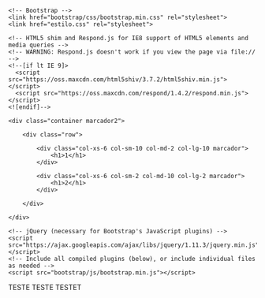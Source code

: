 <!DOCTYPE html>
<html lang="pt-br">
  <head>
    <meta charset="utf-8">
    <meta http-equiv="X-UA-Compatible" content="IE=edge">
    <meta name="viewport" content="width=device-width, initial-scale=1">
    <!-- The above 3 meta tags *must* come first in the head; any other head content must come *after* these tags -->
    <title>Bootstrap</title>

    <!-- Bootstrap -->
    <link href="bootstrap/css/bootstrap.min.css" rel="stylesheet">
    <link href="estilo.css" rel="stylesheet">

    <!-- HTML5 shim and Respond.js for IE8 support of HTML5 elements and media queries -->
    <!-- WARNING: Respond.js doesn't work if you view the page via file:// -->
    <!--[if lt IE 9]>
      <script src="https://oss.maxcdn.com/html5shiv/3.7.2/html5shiv.min.js"></script>
      <script src="https://oss.maxcdn.com/respond/1.4.2/respond.min.js"></script>
    <![endif]-->
  </head>
  <body>
    
   	<div class="container marcador2">
   		
   		<div class="row">

   			<div class="col-xs-6 col-sm-10 col-md-2 col-lg-10 marcador">
   				<h1>1</h1>
   			</div>

   			<div class="col-xs-6 col-sm-2 col-md-10 col-lg-2 marcador">
   				<h1>2</h1>
   			</div>

   		</div>

   	</div> 

    <!-- jQuery (necessary for Bootstrap's JavaScript plugins) -->
    <script src="https://ajax.googleapis.com/ajax/libs/jquery/1.11.3/jquery.min.js"></script>
    <!-- Include all compiled plugins (below), or include individual files as needed -->
    <script src="bootstrap/js/bootstrap.min.js"></script>
  </body>

  TESTE TESTE TESTET
</html>


